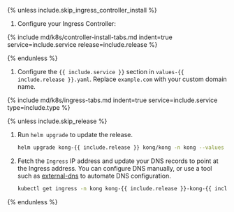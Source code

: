 {% unless include.skip_ingress_controller_install %}
1. Configure your Ingress Controller:

  {% include md/k8s/controller-install-tabs.md indent=true service=include.service release=include.release %}

{% endunless %}

1. Configure the `{{ include.service }}` section in `values-{{ include.release }}.yaml`. Replace `example.com` with your custom domain name.

  {% include md/k8s/ingress-tabs.md indent=true service=include.service type=include.type %}

{% unless include.skip_release %}
1. Run `helm upgrade` to update the release.

    ```bash
    helm upgrade kong-{{ include.release }} kong/kong -n kong --values ./values-{{ include.release }}.yaml
    ```

1. Fetch the `Ingress` IP address and update your DNS records to point at the Ingress address. You can configure DNS manually, or use a tool such as [external-dns](https://github.com/kubernetes-sigs/external-dns) to automate DNS configuration.

    ```bash
    kubectl get ingress -n kong kong-{{ include.release }}-kong-{{ include.service }} -o jsonpath='{range .status.loadBalancer.ingress[0]}{@.ip}{@.hostname}{end}'
    ```
{% endunless %}
